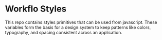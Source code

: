 # Workflo Styles

This repo contains styles primitives that can be used from javascript. These
variables form the basis for a design system to keep patterns like colors,
typography, and spacing consistent across an application.
